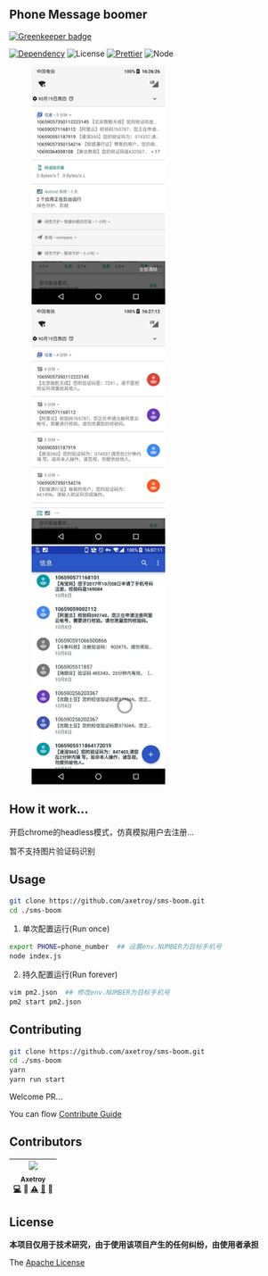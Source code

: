 ## Phone Message boomer

[![Greenkeeper badge](https://badges.greenkeeper.io/axetroy/sms-boom.svg)](https://greenkeeper.io/)
<!-- [![Build Status](https://travis-ci.org/axetroy/sms-boom.svg?branch=master)](https://travis-ci.org/axetroy/sms-boom) -->
[![Dependency](https://david-dm.org/axetroy/sms-boom.svg)](https://david-dm.org/axetroy/sms-boom)
![License](https://img.shields.io/badge/license-Apache-green.svg)
[![Prettier](https://img.shields.io/badge/Code%20Style-Prettier-green.svg)](https://github.com/prettier/prettier)
![Node](https://img.shields.io/badge/node-%3E=6.7-blue.svg?style=flat-square)
<!-- [![npm version](https://badge.fury.io/js/sms-boom.svg)](https://badge.fury.io/js/sms-boom) -->

<figure class="third">
    <img src="https://github.com/axetroy/sms-boom/raw/master/screenshot1.jpg" width="240" height="427">
    <img src="https://github.com/axetroy/sms-boom/raw/master/screenshot2.jpg" width="240" height="427">
    <img src="https://github.com/axetroy/sms-boom/raw/master/screenshot3.jpg" width="240" height="427">
</figure>

## How it work...

开启chrome的headless模式，仿真模拟用户去注册...

暂不支持图片验证码识别

## Usage

```bash
git clone https://github.com/axetroy/sms-boom.git
cd ./sms-boom
```

1. 单次配置运行(Run once)

```bash
export PHONE=phone_number  ## 设置env.NUMBER为目标手机号
node index.js
````

2. 持久配置运行(Run forever)

```bash
vim pm2.json  ## 修改env.NUMBER为目标手机号
pm2 start pm2.json
````

## Contributing

```bash
git clone https://github.com/axetroy/sms-boom.git
cd ./sms-boom
yarn
yarn run start
```

Welcome PR...

You can flow [Contribute Guide](https://github.com/axetroy/sms-boom/blob/master/contributing.md)

## Contributors

<!-- ALL-CONTRIBUTORS-LIST:START - Do not remove or modify this section -->
| [<img src="https://avatars1.githubusercontent.com/u/9758711?v=3" width="100px;"/><br /><sub>Axetroy</sub>](http://axetroy.github.io)<br />[💻](https://github.com/gpmer/gpm.js/commits?author=axetroy) 🔌 [⚠️](https://github.com/gpmer/gpm.js/commits?author=axetroy) [🐛](https://github.com/gpmer/gpm.js/issues?q=author%3Aaxetroy) 🎨 |
| :---: |
<!-- ALL-CONTRIBUTORS-LIST:END -->

## License

**本项目仅用于技术研究，由于使用该项目产生的任何纠纷，由使用者承担**

The [Apache License](https://github.com/axetroy/sms-boom/blob/master/LICENSE)
